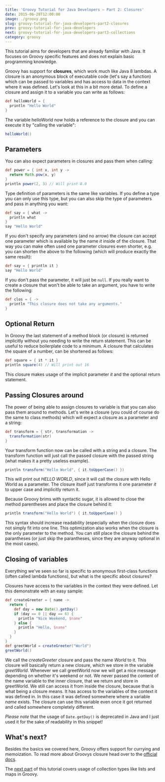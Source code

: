 ```yaml
---
title: 'Groovy Tutorial for Java Developers – Part 2: Closures'
date: 2015-06-28T12:00:00
image: ./groovy.png
slug: groovy-tutorial-for-java-developers-part2-closures
prev: groovy-tutorial-for-java-developers
next: groovy-tutorial-for-java-developers-part3-collections
category: groovy
---
```


<Infobox>

This tutorial aims for developers that are already familiar with Java. It
focuses on Groovy specific features and does not explain basic programming
knowledge.
</Infobox>

Groovy has support for **closures**, which work much
like Java 8 lambdas. A closure is an anonymous block of executable code (let's
say a function) which can be passed to variables and has access to data in the
context where it was defined. Let's look at this in a bit more detail. To define
a closure and assign it to a variable you can write as follows:

```groovy
def helloWorld = {
  println "Hello World"
}
```

The variable helloWorld now holds a reference to the closure and you can execute
it by "calling the variable":

```groovy
helloWorld()
```

## Parameters

You can also expect parameters in closures and pass them when calling:

```groovy
def power = { int x, int y ->
  return Math.pow(x, y)
}
println power(2, 3) // Will print 8.0
```

Type definition of parameters is the same like
variables. If you define a type you can only use this type, but you can also
skip the type of parameters and pass in anything you want:

```groovy
def say = { what ->
  println what
}
say "Hello World"
```

If you don't specify any
parameters (and no arrow) the closure can accept one parameter which is
available by the name *it* inside of the closure. That way you can make often
used one parameter closures even shorter, e.g. you can shorten the above to the
following (which will produce exactly the same result):

```groovy
def say = { println it }
say "Hello World"
```

If you don't pass the parameter, it will just be `null`. If you really want to
create a closure that won't be able to take an argument, you have to write the following:

```groovy
def clos = { ->
  println "This closure does not take any arguments."
}
```

## Optional Return

In Groovy the last statement of a method block (or closure) is returned
implicitly without you needing to write the return statement. This can be useful
to reduce boilerplate code to a minimum. A closure that calculates the square of
a number, can be shortened as follows:

```groovy
def square = { it * it }
println square(4) // Will print out 16
```

This closure makes usage of the implicit parameter *it* and the optional return statement.

## Passing Closures around

The power of being able to assign closures to variable is that you can also pass
them around to methods. Let's write a closure (you could of course do the same
to class methods) which will expect a closure as a parameter and a string:

```groovy
def transform = { str, transformation ->
  transformation(str)
}
```

Your transform function now can be called with a string and a closure. The
transform function will just call the passed closure with the passed string
(what makes it a pretty useless example).

```groovy
println transform("Hello World", { it.toUpperCase() })
```

This will print out *HELLO WORLD*, since
it will call the closure with Hello World as a parameter. The closure itself
just transforms it one parameter *it* to upper case and implicitly return it.

Because Groovy brims with syntactic sugar, it is allowed to close the method
parentheses and place the closure behind it:

```groovy
println transform("Hello World") { it.toUpperCase() }
```

This syntax should increase readability
(especially when the closure does not simply fit into one line. This
optimization also works when the closure is the only parameter to the method.
You can still place the closure behind the parantheses (or just skip the
parantheses, since they are anyway optional in the most cases).

## Closing of variables

Everything we've seen so far is specific to anonymous first-class functions
(often called lambda functions), but what is the specific about closures?

Closures have access to the variables in the context they were defined. Let this
demonstrate with an easy sample:

```groovy
def createGreeter = { name ->
  return {
    def day = new Date().getDay()
    if (day == 0 || day == 6) {
      println "Nice Weekend, $name"
    } else {
      println "Hello, $name"
    }
  }
}
def greetWorld = createGreeter("World")
greetWorld()
```

We call the *createGreeter* closure and pass the
name *World* to it. This closure will basically return a new closure, which we
store in the variable *greetWorld*. Whenever we call greetWorld now we will get
a nice message depending on whether it's weekend or not. We never passed the
content of the name variable to the inner closure, that we return and store in
greetWorld. We still can access it from inside the closure, because that is what
being a closure means. It has access to the variables of the context it was
defined in. In this case it was defined somewhere where a variable *name*
exists. The closure can use this variable even once it got returned and called
somewhere completely different.

*Please note* that the usage of `Date.getDay()`
is deprecated in Java and I just used it for the sake of readability in this
snippet!

## What's next?

Besides the basics we covered here, Groovy offers support for currying and
memoization. To read more about Groovys closure head over to the [official
docs](http://www.groovy-lang.org/closures.html).

The [next part](/groovy-tutorial-for-java-developers-part3-collections) of
this tutorial covers usage of collection types like lists and maps in Groovy.
